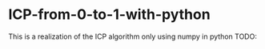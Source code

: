 # ICP-from-0-to-1-with-python
This is a realization of the ICP algorithm only using numpy in python
TODO:
